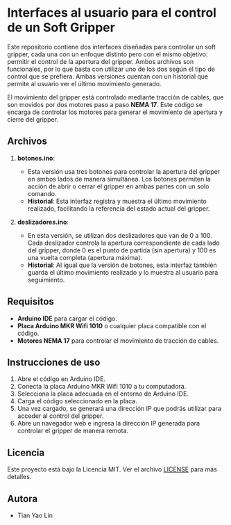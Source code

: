 # Interfaces al usuario para el control de un Soft Gripper

Este repositorio contiene dos interfaces diseñadas para controlar un soft gripper, cada una con un enfoque distinto pero con el mismo objetivo: permitir el control de la apertura del gripper. Ambos archivos son funcionales, por lo que basta con utilizar uno de los dos según el tipo de control que se prefiera. Ambas versiones cuentan con un historial que permite al usuario ver el último movimiento generado.

El movimiento del gripper está controlado mediante tracción de cables, que son movidos por dos motores paso a paso **NEMA 17**. Este código se encarga de controlar los motores para generar el movimiento de apertura y cierre del gripper.

## Archivos

1. **botones.ino**: 
   - Esta versión usa tres botones para controlar la apertura del gripper en ambos lados de manera simultánea. Los botones permiten la acción de abrir o cerrar el gripper en ambas partes con un solo comando.
   - **Historial**: Esta interfaz registra y muestra el último movimiento realizado, facilitando la referencia del estado actual del gripper.

2. **deslizadores.ino**: 
   - En esta versión, se utilizan dos deslizadores que van de 0 a 100. Cada deslizador controla la apertura correspondiente de cada lado del gripper, donde 0 es el punto de partida (sin apertura) y 100 es una vuelta completa (apertura máxima).
   - **Historial**: Al igual que la versión de botones, esta interfaz también guarda el último movimiento realizado y lo muestra al usuario para seguimiento.

## Requisitos

- **Arduino IDE** para cargar el código.
- **Placa Arduino MKR Wifi 1010** o cualquier placa compatible con el código.
- **Motores NEMA 17** para controlar el movimiento de tracción de cables.
  
## Instrucciones de uso

1. Abre el código en Arduino IDE.
2. Conecta la placa Arduino MKR Wifi 1010 a tu computadora.
3. Selecciona la placa adecuada en el entorno de Arduino IDE.
4. Carga el código seleccionado en la placa.
5. Una vez cargado, se generará una dirección IP que podrás utilizar para acceder al control del gripper.
6. Abre un navegador web e ingresa la dirección IP generada para controlar el gripper de manera remota.

## Licencia

Este proyecto está bajo la Licencia MIT. Ver el archivo [LICENSE](LICENSE) para más detalles.

## Autora

- Tian Yao Lin

